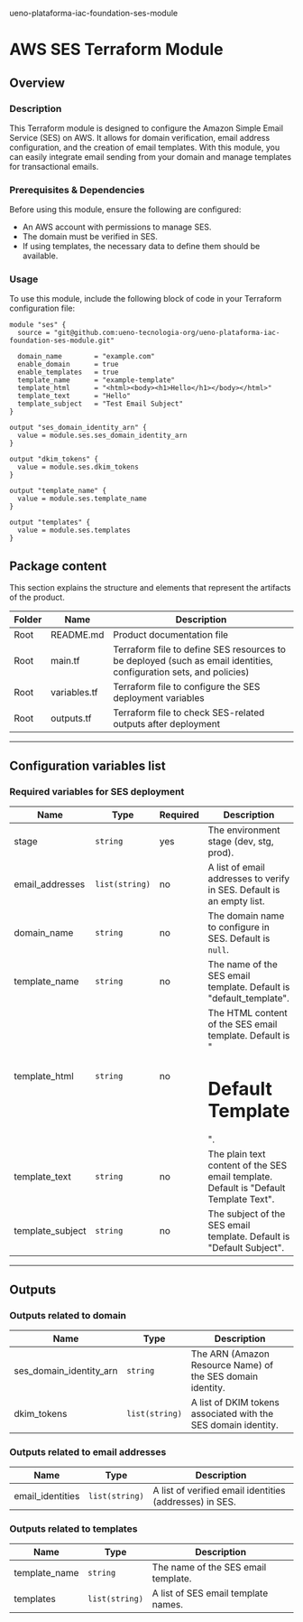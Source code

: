  ueno-plataforma-iac-foundation-ses-module


# AWS SES Terraform Module

## Overview

### Description

This Terraform module is designed to configure the Amazon Simple Email Service (SES) on AWS. It allows for domain verification, email address configuration, and the creation of email templates. With this module, you can easily integrate email sending from your domain and manage templates for transactional emails.

### Prerequisites & Dependencies

Before using this module, ensure the following are configured:

- An AWS account with permissions to manage SES.
- The domain must be verified in SES.
- If using templates, the necessary data to define them should be available.

### Usage

To use this module, include the following block of code in your Terraform configuration file:

```hcl
module "ses" {
  source = "git@github.com:ueno-tecnologia-org/ueno-plataforma-iac-foundation-ses-module.git"

  domain_name        = "example.com"
  enable_domain      = true
  enable_templates   = true
  template_name      = "example-template"
  template_html      = "<html><body><h1>Hello</h1></body></html>"
  template_text      = "Hello"
  template_subject   = "Test Email Subject"
}

output "ses_domain_identity_arn" {
  value = module.ses.ses_domain_identity_arn
}

output "dkim_tokens" {
  value = module.ses.dkim_tokens
}

output "template_name" {
  value = module.ses.template_name
}

output "templates" {
  value = module.ses.templates
}
```

## Package content

This section explains the structure and elements that represent the artifacts of the product.

| Folder   | Name          | Description |
|----------|---------------|-------------|
| Root     | README.md      | Product documentation file |
| Root     | main.tf        | Terraform file to define SES resources to be deployed (such as email identities, configuration sets, and policies) |
| Root     | variables.tf   | Terraform file to configure the SES deployment variables |
| Root     | outputs.tf     | Terraform file to check SES-related outputs after deployment |

---

## **Configuration variables list**

### **Required variables for SES deployment**

| Name                | Type    | Required | Description |
|---------------------|---------|----------|-------------|
| stage               | `string` | yes      | The environment stage (dev, stg, prod). |
| email_addresses     | `list(string)` | no | A list of email addresses to verify in SES. Default is an empty list. |
| domain_name         | `string` | no | The domain name to configure in SES. Default is `null`. |
| template_name       | `string` | no | The name of the SES email template. Default is "default_template". |
| template_html       | `string` | no | The HTML content of the SES email template. Default is "<html><body><h1>Default Template</h1></body></html>". |
| template_text       | `string` | no | The plain text content of the SES email template. Default is "Default Template Text". |
| template_subject    | `string` | no | The subject of the SES email template. Default is "Default Subject". |


---

## **Outputs**

### **Outputs related to domain**

| Name                      | Type    | Description |
|---------------------------|---------|-------------|
| ses_domain_identity_arn   | `string` | The ARN (Amazon Resource Name) of the SES domain identity. |
| dkim_tokens               | `list(string)` | A list of DKIM tokens associated with the SES domain identity. |

### **Outputs related to email addresses**

| Name                      | Type    | Description |
|---------------------------|---------|-------------|
| email_identities          | `list(string)` | A list of verified email identities (addresses) in SES. |

### **Outputs related to templates**

| Name                      | Type    | Description |
|---------------------------|---------|-------------|
| template_name             | `string` | The name of the SES email template. |
| templates                 | `list(string)` | A list of SES email template names. |